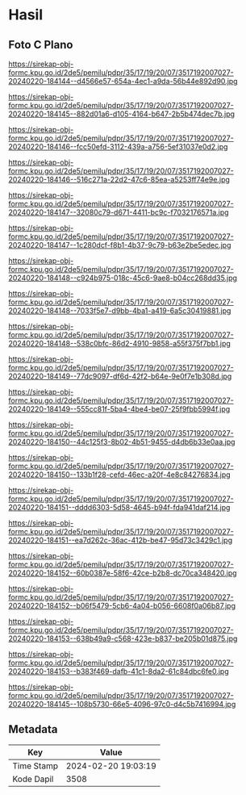 # Hasil

## Foto C Plano

https://sirekap-obj-formc.kpu.go.id/2de5/pemilu/pdpr/35/17/19/20/07/3517192007027-20240220-184144--d4566e57-654a-4ec1-a9da-56b44e892d90.jpg

https://sirekap-obj-formc.kpu.go.id/2de5/pemilu/pdpr/35/17/19/20/07/3517192007027-20240220-184145--882d01a6-d105-4164-b647-2b5b474dec7b.jpg

https://sirekap-obj-formc.kpu.go.id/2de5/pemilu/pdpr/35/17/19/20/07/3517192007027-20240220-184146--fcc50efd-3112-439a-a756-5ef31037e0d2.jpg

https://sirekap-obj-formc.kpu.go.id/2de5/pemilu/pdpr/35/17/19/20/07/3517192007027-20240220-184146--516c271a-22d2-47c6-85ea-a5253ff74e9e.jpg

https://sirekap-obj-formc.kpu.go.id/2de5/pemilu/pdpr/35/17/19/20/07/3517192007027-20240220-184147--32080c79-d671-4411-bc9c-f7032176571a.jpg

https://sirekap-obj-formc.kpu.go.id/2de5/pemilu/pdpr/35/17/19/20/07/3517192007027-20240220-184147--1c280dcf-f8b1-4b37-9c79-b63e2be5edec.jpg

https://sirekap-obj-formc.kpu.go.id/2de5/pemilu/pdpr/35/17/19/20/07/3517192007027-20240220-184148--c924b975-018c-45c6-9ae8-b04cc268dd35.jpg

https://sirekap-obj-formc.kpu.go.id/2de5/pemilu/pdpr/35/17/19/20/07/3517192007027-20240220-184148--7033f5e7-d9bb-4ba1-a419-6a5c30419881.jpg

https://sirekap-obj-formc.kpu.go.id/2de5/pemilu/pdpr/35/17/19/20/07/3517192007027-20240220-184148--538c0bfc-86d2-4910-9858-a55f375f7bb1.jpg

https://sirekap-obj-formc.kpu.go.id/2de5/pemilu/pdpr/35/17/19/20/07/3517192007027-20240220-184149--77dc9097-df6d-42f2-b64e-9e0f7e1b308d.jpg

https://sirekap-obj-formc.kpu.go.id/2de5/pemilu/pdpr/35/17/19/20/07/3517192007027-20240220-184149--555cc81f-5ba4-4be4-be07-25f9fbb5994f.jpg

https://sirekap-obj-formc.kpu.go.id/2de5/pemilu/pdpr/35/17/19/20/07/3517192007027-20240220-184150--44c125f3-8b02-4b51-9455-d4db6b33e0aa.jpg

https://sirekap-obj-formc.kpu.go.id/2de5/pemilu/pdpr/35/17/19/20/07/3517192007027-20240220-184150--133b1f28-cefd-46ec-a20f-4e8c84276834.jpg

https://sirekap-obj-formc.kpu.go.id/2de5/pemilu/pdpr/35/17/19/20/07/3517192007027-20240220-184151--dddd6303-5d58-4645-b94f-fda941daf214.jpg

https://sirekap-obj-formc.kpu.go.id/2de5/pemilu/pdpr/35/17/19/20/07/3517192007027-20240220-184151--ea7d262c-36ac-412b-be47-95d73c3429c1.jpg

https://sirekap-obj-formc.kpu.go.id/2de5/pemilu/pdpr/35/17/19/20/07/3517192007027-20240220-184152--60b0387e-58f6-42ce-b2b8-dc70ca348420.jpg

https://sirekap-obj-formc.kpu.go.id/2de5/pemilu/pdpr/35/17/19/20/07/3517192007027-20240220-184152--b06f5479-5cb6-4a04-b056-6608f0a06b87.jpg

https://sirekap-obj-formc.kpu.go.id/2de5/pemilu/pdpr/35/17/19/20/07/3517192007027-20240220-184153--638b49a9-c568-423e-b837-be205b01d875.jpg

https://sirekap-obj-formc.kpu.go.id/2de5/pemilu/pdpr/35/17/19/20/07/3517192007027-20240220-184153--b383f469-dafb-41c1-8da2-61c84dbc6fe0.jpg

https://sirekap-obj-formc.kpu.go.id/2de5/pemilu/pdpr/35/17/19/20/07/3517192007027-20240220-184145--108b5730-66e5-4096-97c0-d4c5b7416994.jpg


## Metadata

| Key        | Value               |
| ---------- | ------------------- |
| Time Stamp | 2024-02-20 19:03:19 |
| Kode Dapil | 3508                |



